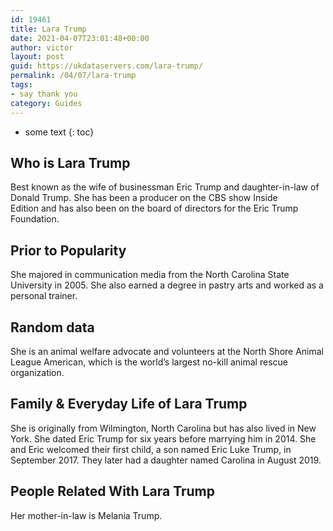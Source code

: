 ```yaml
---
id: 19461
title: Lara Trump
date: 2021-04-07T23:01:48+00:00
author: victor
layout: post
guid: https://ukdataservers.com/lara-trump/
permalink: /04/07/lara-trump
tags:
- say thank you
category: Guides
---
```


* some text
{: toc}


## Who is Lara Trump



Best known as the wife of businessman Eric Trump and daughter-in-law of Donald Trump. She has been a producer on the CBS show Inside Edition and has also been on the board of directors for the Eric Trump Foundation.

                
                
                
## Prior to Popularity



She majored in communication media from the North Carolina State University in 2005. She also earned a degree in pastry arts and worked as a personal trainer.

                
                
                
## Random data



She is an animal welfare advocate and volunteers at the North Shore Animal League American, which is the world&#8217;s largest no-kill animal rescue organization.

                
                
                
## Family & Everyday Life of Lara Trump



She is originally from Wilmington, North Carolina but has also lived in New York. She dated Eric Trump for six years before marrying him in 2014. She and Eric welcomed their first child, a son named Eric Luke Trump, in September 2017. They later had a daughter named Carolina in August 2019.

                
                
                
## People Related With Lara Trump



Her mother-in-law is Melania Trump.

                
              
            
          
          
          